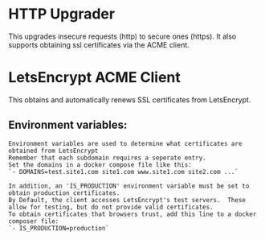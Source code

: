 # HTTP Upgrader

This upgrades insecure requests (http) to secure ones (https).
It also supports obtaining ssl certificates via the ACME client.

# LetsEncrypt ACME Client

This obtains and automatically renews SSL certificates from LetsEncrypt.

## Environment variables:
    Environment variables are used to determine what certificates are obtained from LetsEncrypt
    Remember that each subdomain requires a seperate entry.
    Set the domains in a docker compose file like this:
    `- DOMAINS=test.site1.com site1.com www.site1.com site2.com ...`

    In addition, an 'IS_PRODUCTION' environment variable must be set to obtain production certificates.
    By Default, the client accesses LetsEncrypt's test servers.  These allow for testing, but do not provide valid certificates.
    To obtain certificates that browsers trust, add this line to a docker composer file:
    `- IS_PRODUCTION=production`
